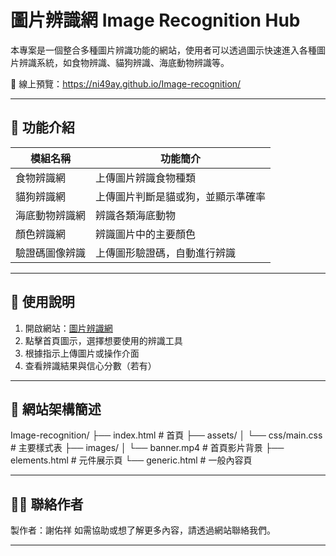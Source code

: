 # 圖片辨識網 Image Recognition Hub

本專案是一個整合多種圖片辨識功能的網站，使用者可以透過圖示快速進入各種圖片辨識系統，如食物辨識、貓狗辨識、海底動物辨識等。

📍 線上預覽：https://ni49ay.github.io/Image-recognition/

---

## 🔧 功能介紹

| 模組名稱             | 功能簡介                                   | 
|----------------------|------------------------------------------|
| 食物辨識網           | 上傳圖片辨識食物種類                        | 
| 貓狗辨識網           | 上傳圖片判斷是貓或狗，並顯示準確率           | 
| 海底動物辨識網       | 辨識各類海底動物                           | 
| 顏色辨識網           | 辨識圖片中的主要顏色                        | 
| 驗證碼圖像辨識       | 上傳圖形驗證碼，自動進行辨識                | 

---

## 🚀 使用說明

1. 開啟網站：[圖片辨識網](https://ni49ay.github.io/Image-recognition/)
2. 點擊首頁圖示，選擇想要使用的辨識工具
3. 根據指示上傳圖片或操作介面
4. 查看辨識結果與信心分數（若有）

---

## 📁 網站架構簡述
Image-recognition/
├── index.html # 首頁
├── assets/
│ └── css/main.css # 主要樣式表
├── images/
│ └── banner.mp4 # 首頁影片背景
├── elements.html # 元件展示頁
└── generic.html # 一般內容頁

---

## 👨‍💻 聯絡作者

製作者：謝佑祥
如需協助或想了解更多內容，請透過網站聯絡我們。

---


